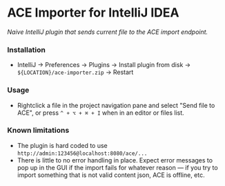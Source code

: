 # ACE Importer for IntelliJ IDEA

_Naive IntelliJ plugin that sends current file to the ACE import endpoint._

### Installation

- IntelliJ -> Preferences -> Plugins -> Install plugin from disk -> `${LOCATION}/ace-importer.zip` -> Restart

### Usage

- Rightclick a file in the project navigation pane and select "Send file to ACE", or press `^ + ⌥ + ⌘ + I` when in an editor or files list.

### Known limitations

- The plugin is hard coded to use `http://admin:123456@localhost:8080/ace/...`
- There is little to no error handling in place. Expect error messages to pop up in the GUI if the import fails for whatever reason — if you try to import something that is not valid content json, ACE is offline, etc.
